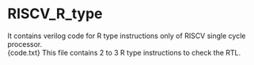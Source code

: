 # RISCV_R_type
It contains verilog code for R type instructions only of RISCV single cycle processor.  
{code.txt} This file contains 2 to 3 R type instructions to check the RTL.
